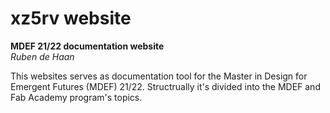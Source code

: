# xz5rv website

**MDEF 21/22 documentation website**<br>
*Ruben de Haan*

<p>
This websites serves as documentation tool for the Master in Design for Emergent Futures (MDEF) 21/22. Structrually it's divided into the MDEF and Fab Academy program's topics.
 </p>
